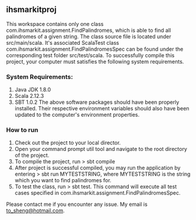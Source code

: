## ihsmarkitproj

This workspace contains only one class com.ihsmarkit.assignment.FindPalindromes, which is able to find all palindromes of a given string. The class source file is located under src/main/scala. It's associated ScalaTest class com.ihsmarkit.assignment.FindPalindromesSpec can be found under the corresponding test folder src/test/scala. To successfully compile this project, your computer must satisfies the following system requirements.

### System Requirements:
1) Java JDK 1.8.0
2) Scala 2.12.3
3) SBT 1.0.2
The above software packages should have been properly installed. Their respective environment variables should also have been updated to the computer's environment properties.

### How to run

1) Check out the project to your local director.
2) Open your command prompt util tool and navigate to the root directory of the project.
3) To compile the project, run > sbt compile
4) After project is successful compiled, you may run the application by entering > sbt run MYTESTSTRING, where MYTESTSTRING is the string which you want to find palindromes for.
5) To test the class, run > sbt test. This command will execute all test cases specified in com.ihsmarkit.assignment.FindPalindromesSpec.

Please contact me if you encounter any issue. My email is to_sheng@hotmail.com.
